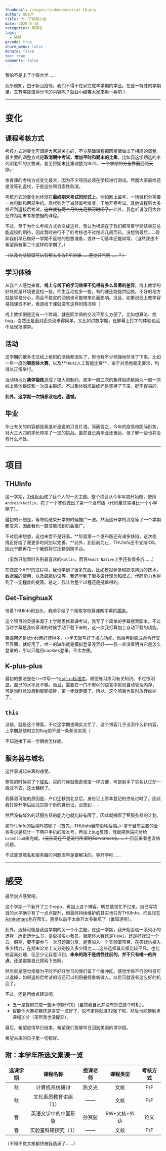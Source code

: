 ```yaml
---
thumbnail: /images/random/material-16.png
author: UNIDY
title: 大一下学期小结
date: 2020-6-18
categories: 碎碎念
tags:
  - 随想
qrcode: true
share_menu: false
donate: false
toc: true
comments: false
---
```


我怕不是上了个假大学……

<!--more-->

众所周知，由于新冠疫情，我们不得不在家完成本学期的学业。在这一特殊的学期里，又有哪些值得分享的内容呢？~~就让小编带大家来看一看吧！~~

---

# 变化

## 课程考核方式

考核方式的变化可谓是大家最关心的，不少基础课程都因疫情做出了相应的调整。最主要的调整方式是**取消期中考试，增加平时和期末的比重**。比如我这学期选的李列明老师的大物课，甚至将期末比重调整为90%，~~一个学期的分全靠最后两天挣。~~

体育课的考核方式变化最大，因为不少项目必须在学校进行测试。然而大家最终还是没等到返校，于是这些项目索性取消。

考核方式的变化也体现在**最终期末考试的形式**上。例如网上监考，一场微积分需要一台电脑和两部手机。高代则为了减轻监考难度，干脆开卷考试。其他课程则大多推迟到返校后考试，~~这样就有两个月的充足预习时间了。~~此外，我也听说改用大作业作为期末考核依据的课程。

不过，至于为什么考核方式会变成这样，我认为根源在于我们都带着学期结束前总能返校的期待，因此暂时进行不了的考核也不过推迟几周而已。没想到最后……假如我们早已做好一学期不返校的思想准备，或许一切基本还能如常。（当然我也不希望再有第二个这样的学期了。）

~~（以及为啥隔壁可以有那么多改P/F的课……感觉好气啊……？）~~

## 学习体验

从我个人感觉来看，**线上与线下的学习效果不见得有多么显著的差异**。线上教学的好处就是环境更宽松一些，师生互动也多一些，有的课还能提供回放。不好的地方就是容易分心，而且不稳定的网络也可能带来负面影响。况且，如果说线上教学容易翘课或不听，难道线下课就没有这样的情况嘛（

线上教学倒是还有一个弊端，就是同学间的交流不那么方便了。比如想算法、找bug，当然还是面对面交流来得简单。又比如讲数学题，在屏幕上打字的体验也远不及现场演算。

## 活动

这学期的很多无法线上组织的活动都消失了，但也有不少顽强地存活了下来。比如一年一度的**智能体大赛**，以及**`THUAI`人工智能比赛**，由于对场地毫无要求，均得以正常举行。

活动场地对**集体锻炼**造成了极大的制约，原本一周三次的集体锻炼精简为一周一次线上集体锻炼和一次自主锻炼。不过集体锻炼最终还是坚持了下来，挺不容易的。

**此外，这学期一次锅都没吃成，遗憾。**

## 毕业

毕业有关的内容都是我道听途说的只言片语。简而言之，今年的疫情和国际形势，对大三大四的学长带来了一定的挑战。虽然自己离毕业还很远，但了解一些也并没有什么坏处。

---

# 项目

## THUInfo

这一学期，[THUInfo](https://github.com/UNIDY2002/THUInfo)成了我个人的一大主题。整个项目从今年年初开始做，使用`Android+Kotlin`，花了一个寒假做出了第一个发布版（代码量其实堪比一个小学期了）。

最初的计划是，等寒假结束开学的时候推广一波。然而这开学的消息等了一个学期都没来，因此我也一直没能找到机会推广。

不过后来想想，这也未尝不是好事。**毕竟第一个发布版还有诸多缺陷，这次疫情正好给了我更多时间加以完善。**此外，到目前为止，THUInfo还不支持iOS，因此干脆再花一个暑假将它迁移到跨平台。

（虽然只能暂时告别最喜欢的`Kotlin`，而且`React Native`上手还有很多坑……）

在做这个APP的过程中，我也学到了很多东西，比如模拟登录和抓取网页的技术，数据库的使用，以及邮箱协议等。我还学到了很多设计理念和模式，代码能力也得到了一定程度的提高。总之，我认为整个过程还是挺值得的。

## Get-TsinghuaX

带着THUInfo的劲头，我顺手做了个爬取学校慕课网字幕的[脚本](https://github.com/UNIDY2002/Get-TsinghuaX)。

这个项目的灵感来源于上学期思修慕课考试，我写了个简单的字幕搜索脚本。不过当时字幕是我听慕课的时候手动下载下来的，这一次我打算加上自动下载的功能。

慕课网还是比Info网好爬得多，小半天就写好了核心功能，然后再封装成命令行交互界面，就好用了。唯一的缺陷就是模拟登录没弄好——我一直没看明白它是怎么登录的，所以只能用cookies登录，不太方便。

## K-plus-plus

最初的想法是在`C++`中写一个[`Kotlin`标准库](https://github.com/UNIDY2002/K-plus-plus)，顺便练习练习有关知识。不过很明显，自己的水平还不够。而且，需要在一门不带`GC`的语言中实现自动管理内存，可是当时竟没想到智能指针，第一步就走错了。所以，这个项目也暂时放弃维护了。

## `this`

没错，就是这个博客。不过这学期也确实太忙了，这个博客几乎没添什么新内容，上学期总结时立的flag怕不是一条都没实现（

不知道接下来一学期会怎样呢。

## 服务器与域名

这件事说起来真的难受。

寒假的时候买了个[域名](https://unidy.cn)，买的时候就像逛淘宝一样方便，可是到手了实名认证却一直过不去。这太糟糕了。

我猜测可能的原因是，户口迁移到北京后，身份证上原本登记的住址过时了。因此我打算开学后回北京换个新的身份证。没想到……

然后没有域名的话服务器的能力也就比较有限了，因此就搁置了租服务器的计划。

那THUInfo的后端咋搞呢？~~（首先，THUInfo目前没啥后端。）~~鉴于目前主要的业务需求是统计一下用户手机的版本号，再加上bug反馈，我就把后端托付给`LeanCloud`来完成。~~（况且现在不是流行所谓的Serverless么……）~~目前来看也没啥问题。

不过感觉域名和服务器的问题迟早是要解决的。等开学吧……

---

# 感受

最后说点感受吧。

这个学期一下新开了三个repo，再加上这个博客，明显感觉忙不过来。自己写项目的水平确乎有了一点点提升，但最终持续维护的其实也只有THUInfo，而且现在[Ashitemaru](https://ashitemaru.github.io/)也在帮忙。感觉以后不太会开太多新坑了（谁知道呢）。

此外，选择可能是我这学期的另一个小主题。在这一学期，我开始面临一系列小的选择：历史选什么书，是否报名小教员，智能体大赛还是`THUAI`，还是好好过一个五一假期，要不要参与一次习题课分享，是否加入一个实验室项目，在答疑坊投入多少精力，在期末论文上又分别投入多少精力……这些选择其实都比较平凡，也比较容易处理，但至少让我意识到，**未来的路不是线性往前的，并不只有唯一的终点**，还是要靠自己摸索下去啊。

然后就是感觉疫情为平时不好好学习的我们留了个缓冲区。感觉学得不行的科目可以退掉，如果返校后考试的话还可以利用暑假重新做人。以后可就没有这么好的机会了。

不过，还是再给点建议吧。

- 五一是提前完成一些ddl的好时机（虽然我自己并没有抓住这个时机）。
- 智能体大赛初赛还是提交一波好了，说不定你就进32强了呢，然后也能捞到点课程加分（虽然我也没提交）。

最后，希望疫情早日结束，希望我们能够早日回到美丽的清华园。

希望未来的日子里一切都好。

## 附：本学年所选文素课一览

| 选课学期 |       课程名称        | 授课老师 |   课程类型   | 考核方式 |
| :------: | :-------------------: | :------: | :----------: | :------: |
|    秋    |    计算机系统研讨     |  陈文光  |     文核     |   P/F    |
|    秋    | 文化素质教育讲座（1） |    ——    |     文核     |   P/F    |
|    春    | 英语文学中的中国形象  |  孙赛茵  | RW+文核+外语 |   论文   |
|    春    |  实验室科研探究（1）  |    ——    |     文核     |   P/F    |

（不知不觉文核都快被我选满了……）